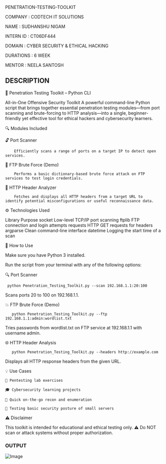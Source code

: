  PENETRATION-TESTING-TOOLKIT

  COMPANY : CODTECH IT SOLUTIONS

  NAME : SUDHANSHU NIGAM

  INTERN ID : CT06DF444

  DOMAIN : CYBER SECURITY & ETHICAL HACKING

  DURATIONS : 6 WEEK

  MENTOR : NEELA SANTOSH

 ## DESCRIPTION ## 
 

 🧰 Penetration Testing Toolkit – Python CLI

All-in-One Offensive Security Toolkit
A powerful command-line Python script that brings together essential penetration testing modules—from port scanning and brute-forcing to HTTP analysis—into a single, beginner-friendly yet effective tool for ethical hackers and cybersecurity learners.

🔍 Modules Included

  🔓 Port Scanner
  
        Efficiently scans a range of ports on a target IP to detect open services.

   📂 FTP Brute Force (Demo)
   
        Performs a basic dictionary-based brute force attack on FTP services to test login credentials.

  🧾 HTTP Header Analyzer
  
        Fetches and displays all HTTP headers from a target URL to identify potential misconfigurations or useful reconnaissance data.

⚙️ Technologies Used

Library	                     Purpose
socket	                     Low-level TCP/IP port scanning
ftplib	                     FTP connection and login attempts
requests	                   HTTP GET requests for headers
argparse	                   Clean command-line interface
datetime	                   Logging the start time of a scan

🚀 How to Use

  Make sure you have Python 3 installed.

  Run the script from your terminal with any of the following options:

🔍 Port Scanner

     python Penetration_Testing_Toolkit.py --scan 192.168.1.1:20:100
     
Scans ports 20 to 100 on 192.168.1.1.

💥 FTP Brute Force (Demo)

       python Penetration_Testing_Toolkit.py --ftp 192.168.1.1:admin:wordlist.txt
       
Tries passwords from wordlist.txt on FTP service at 192.168.1.1 with username admin.

🌐 HTTP Header Analysis

       python Penetration_Testing_Toolkit.py --headers http://example.com

Displays all HTTP response headers from the given URL.


💡 Use Cases

    🔐 Pentesting lab exercises

    🎓 Cybersecurity learning projects

    🔎 Quick on-the-go recon and enumeration

    📂 Testing basic security posture of small servers
    

⚠️ Disclaimer

This toolkit is intended for educational and ethical testing only.
⚠️ Do NOT scan or attack systems without proper authorization.

###  OUTPUT   ###

![Image](https://github.com/user-attachments/assets/106e733f-df40-4d35-9d3c-490e3f15a792)
